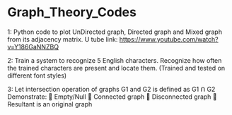 # Graph_Theory_Codes

1: 
Python code to plot UnDirected graph, Directed graph and Mixed graph from its adjacency matrix.
U tube link:  https://www.youtube.com/watch?v=Y186GaNNZBQ

2:
Train a system to recognize 5 English characters. Recognize how often the trained characters are present and locate them.
(Trained and tested on different font styles)

3: 
Let intersection operation of graphs G1 and G2 is defined as G1 Ո G2
Demonstrate:
 Empty/Null
 Connected graph
 Disconnected graph
 Resultant is an original graph

